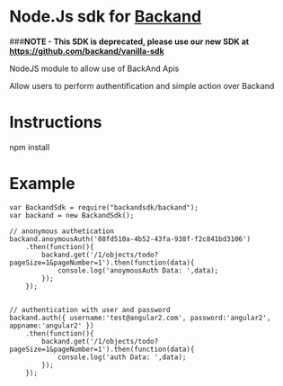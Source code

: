 # Node.Js sdk for [Backand](www.backand.com)
###**NOTE - This SDK is deprecated, please use our new SDK at https://github.com/backand/vanilla-sdk**

NodeJS module to allow use of BackAnd Apis

Allow users to perform authentification and simple action over Backand

# Instructions

npm install

# Example

    var BackandSdk = require("backandsdk/backand");
    var backand = new BackandSdk();

    // anonymous authetication
    backand.anoymousAuth('08fd510a-4b52-43fa-938f-f2c841bd3106')
        .then(function(){
            backand.get('/1/objects/todo?pageSize=1&pageNumber=1').then(function(data){
                console.log('anoymousAuth Data: ',data);
            });
        });
    
    
    // authentication with user and password
    backand.auth({ username:'test@angular2.com', password:'angular2', appname:'angular2' })
        .then(function(){
            backand.get('/1/objects/todo?pageSize=1&pageNumber=1').then(function(data){
                console.log('auth Data: ',data);
            });
        });

